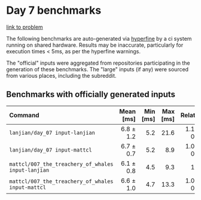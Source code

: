 # Day 7 benchmarks

[link to problem](http://adventofcode.com/2021/day/7)

The following benchmarks are auto-generated via [hyperfine](https://github.com/sharkdp/hyperfine) by a ci system running on shared hardware. Results may be inaccurate, particularly for execution times < 5ms, as per the hyperfine warnings.

The "official" inputs were aggregated from repositories participating in the generation of these benchmarks. The "large" inputs (if any) were sourced from various places, including the subreddit.

## Benchmarks with officially generated inputs
| Command | Mean [ms] | Min [ms] | Max [ms] | Relative |
|:---|---:|---:|---:|---:|
| `lanjian/day_07 input-lanjian` | 6.8 ± 1.2 | 5.2 | 21.6 | 1.12 ± 0.25 |
| `lanjian/day_07 input-mattcl` | 6.7 ± 0.7 | 5.2 | 8.9 | 1.09 ± 0.18 |
| `mattcl/007_the_treachery_of_whales input-lanjian` | 6.1 ± 0.8 | 4.5 | 9.3 | 1.00 |
| `mattcl/007_the_treachery_of_whales input-mattcl` | 6.6 ± 1.0 | 4.7 | 13.3 | 1.08 ± 0.21 |
